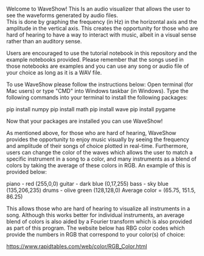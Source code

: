 
Welcome to WaveShow! This Is an audio visualizer that allows the user to see the waveforms generated by audio files.  
This is done by graphing the frequency (in Hz) in the horizontal axis and the amplitude in the vertical axis.
This creates the opportunity for those who are hard of hearing to have a way to interact with music, 
albeit in a visual sense rather than an auditory sense. 

Users are encouraged to use the tutorial notebook in this repository and the example notebooks provided. 
Please remember that the songs used in those notebooks are examples and you can use any song or audio file 
of your choice as long as it is a WAV file.

To use WaveShow please follow the instructions below:
Open terminal (for Mac users) or type "CMD" into Windows taskbar (in Windows).
Type the following commands into your terminal to install the following packages:

pip install numpy
pip install math
pip install wave
pip install pygame

Now that your packages are installed you can use WaveShow!

As mentioned above, for those who are hard of hearing, WaveShow provides the opportunity to
enjoy music visually by seeing the frequency and amplitude of their songs of choice
plotted in real-time. Furthermore, users can change the color of the waves which allows
the user to match a specific instrument in a song to a color, and many instruments as a
blend of colors by taking the average of these colors in RGB. An example of this is
provided below:

piano - red (255,0,0)
guitar - dark blue (0,17,255)
bass - sky blue (135,206,235)
drums - olive green (128,128,0)
Average color = (65.75, 151.5, 86.25)

This allows those who are hard of hearing to visualize all instruments in a song.
Although this works better for individual instruments, an average blend of colors
is also aided by a Fourier transform which is also provided as part of this program.
The website below has RBG color codes which provide the numbers in RGB that correspond
to your color(s) of choice:

https://www.rapidtables.com/web/color/RGB_Color.html

